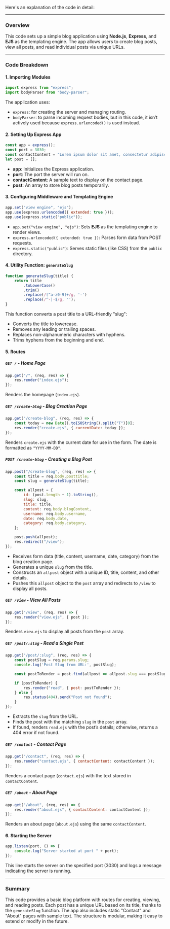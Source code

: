 Here's an explanation of the code in detail:

---

### Overview

This code sets up a simple blog application using **Node.js**, **Express**, and **EJS** as the templating engine. The app allows users to create blog posts, view all posts, and read individual posts via unique URLs.

---

### Code Breakdown

#### 1. Importing Modules

```javascript
import express from "express";
import bodyParser from "body-parser";
```

The application uses:
- `express`: for creating the server and managing routing.
- `bodyParser`: to parse incoming request bodies, but in this code, it isn’t actively used because `express.urlencoded()` is used instead.

#### 2. Setting Up Express App

```javascript
const app = express();
const port = 3030;
const contactContent = "Lorem ipsum dolor sit amet, consectetur adipiscing elit...";
let post = [];
```

- **app**: Initializes the Express application.
- **port**: The port the server will run on.
- **contactContent**: A sample text to display on the contact page.
- **post**: An array to store blog posts temporarily.

#### 3. Configuring Middleware and Templating Engine

```javascript
app.set("view engine", "ejs");
app.use(express.urlencoded({ extended: true }));
app.use(express.static("public"));
```

- `app.set("view engine", "ejs")`: Sets **EJS** as the templating engine to render views.
- `express.urlencoded({ extended: true })`: Parses form data from POST requests.
- `express.static("public")`: Serves static files (like CSS) from the `public` directory.

#### 4. Utility Function: `generateSlug`

```javascript
function generateSlug(title) {
    return title
        .toLowerCase()
        .trim()
        .replace(/[^a-z0-9]+/g, '-')
        .replace(/^-|-$/g, '');
}
```

This function converts a post title to a URL-friendly "slug":
- Converts the title to lowercase.
- Removes any leading or trailing spaces.
- Replaces non-alphanumeric characters with hyphens.
- Trims hyphens from the beginning and end.

#### 5. Routes

##### `GET /` - Home Page

```javascript
app.get("/", (req, res) => {
    res.render("index.ejs");
});
```

Renders the homepage (`index.ejs`).

##### `GET /create-blog` - Blog Creation Page

```javascript
app.get("/create-blog", (req, res) => {
    const today = new Date().toISOString().split("T")[0];
    res.render("create.ejs", { currentDate: today });
});
```

Renders `create.ejs` with the current date for use in the form. The date is formatted as `"YYYY-MM-DD"`.

##### `POST /create-blog` - Creating a Blog Post

```javascript
app.post("/create-blog", (req, res) => {
    const title = req.body.posttitle;
    const slug = generateSlug(title);

    const allpost = {
        id: (post.length + 1).toString(),
        slug: slug,
        title: title,
        content: req.body.blogContent,
        username: req.body.username,
        date: req.body.date,
        category: req.body.category,
    };

    post.push(allpost);
    res.redirect("/view");
});
```

- Receives form data (title, content, username, date, category) from the blog creation page.
- Generates a unique `slug` from the title.
- Constructs an `allpost` object with a unique ID, title, content, and other details.
- Pushes this `allpost` object to the `post` array and redirects to `/view` to display all posts.

##### `GET /view` - View All Posts

```javascript
app.get("/view", (req, res) => {
    res.render("view.ejs", { post });
});
```

Renders `view.ejs` to display all posts from the `post` array.

##### `GET /post/:slug` - Read a Single Post

```javascript
app.get("/post/:slug", (req, res) => {
    const postSlug = req.params.slug;
    console.log('Post Slug from URL:', postSlug);

    const postToRender = post.find(allpost => allpost.slug === postSlug);

    if (postToRender) {
        res.render("read", { post: postToRender });
    } else {
        res.status(404).send("Post not found");
    }
});
```

- Extracts the `slug` from the URL.
- Finds the post with the matching `slug` in the `post` array.
- If found, renders `read.ejs` with the post’s details; otherwise, returns a 404 error if not found.

##### `GET /contact` - Contact Page

```javascript
app.get("/contact", (req, res) => {
    res.render("contact.ejs", { contactContent: contactContent });
});
```

Renders a contact page (`contact.ejs`) with the text stored in `contactContent`.

##### `GET /about` - About Page

```javascript
app.get("/about", (req, res) => {
    res.render("about.ejs", { contactContent: contactContent });
});
```

Renders an about page (`about.ejs`) using the same `contactContent`.

#### 6. Starting the Server

```javascript
app.listen(port, () => {
    console.log("Server started at port " + port);
});
```

This line starts the server on the specified port (3030) and logs a message indicating the server is running.

---

### Summary

This code provides a basic blog platform with routes for creating, viewing, and reading posts. Each post has a unique URL based on its title, thanks to the `generateSlug` function. The app also includes static "Contact" and "About" pages with sample text. The structure is modular, making it easy to extend or modify in the future.
